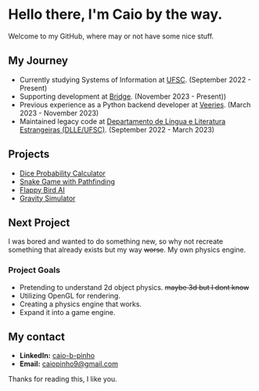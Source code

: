 # Hello there, I'm Caio by the way.

Welcome to my GitHub, where may or not have some nice stuff.

## My Journey

- Currently studying Systems of Information at [UFSC](https://ufsc.br/). (September 2022 - Present)
- Supporting development at [Bridge](https://portal.bridge.ufsc.br/). (November 2023 - Present))
- Previous experience as a Python backend developer at [Veeries](https://www.veeries.com.br/). (March 2023 - November 2023)
- Maintained legacy code at [Departamento de Língua e Literatura Estrangeiras (DLLE/UFSC)](https://www.proficienciadlle.com/novo/). (September 2022 - March 2023)

## Projects

- [Dice Probability Calculator](https://github.com/CaioPinho9/dice-calculator-react)
- [Snake Game with Pathfinding](https://github.com/CaioPinho9/snake-game)
- [Flappy Bird AI](https://github.com/CaioPinho9/flappy-bird-neural)
- [Gravity Simulator](https://github.com/CaioPinho9/gravity)

## Next Project
 
I was bored and wanted to do something new, so why not recreate something that already exists but my way ~~worse~~. My own physics engine.

### Project Goals

- Pretending to understand 2d object physics. ~~maybe 3d but I dont know~~ 
- Utilizing OpenGL for rendering.
- Creating a physics engine that works.
- Expand it into a game engine.

## My contact

- **LinkedIn:** [caio-b-pinho](https://www.linkedin.com/in/caio-b-pinho/)
- **Email:** [caiopinho9@gmail.com](mailto:caiopinho9@gmail.com)

Thanks for reading this, I like you.

